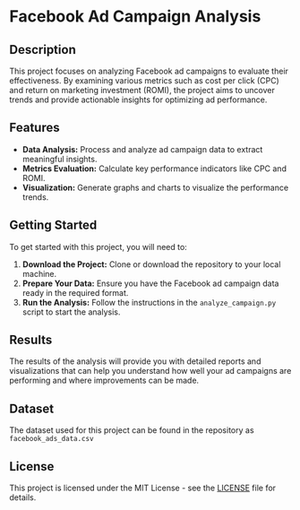 # Facebook Ad Campaign Analysis

## Description

This project focuses on analyzing Facebook ad campaigns to evaluate their effectiveness. By examining various metrics such as cost per click (CPC) and return on marketing investment (ROMI), the project aims to uncover trends and provide actionable insights for optimizing ad performance.

## Features

- **Data Analysis:** Process and analyze ad campaign data to extract meaningful insights.
- **Metrics Evaluation:** Calculate key performance indicators like CPC and ROMI.
- **Visualization:** Generate graphs and charts to visualize the performance trends.

## Getting Started

To get started with this project, you will need to:

1. **Download the Project:** Clone or download the repository to your local machine.
2. **Prepare Your Data:** Ensure you have the Facebook ad campaign data ready in the required format.
3. **Run the Analysis:** Follow the instructions in the `analyze_campaign.py` script to start the analysis.

## Results

The results of the analysis will provide you with detailed reports and visualizations that can help you understand how well your ad campaigns are performing and where improvements can be made.

## Dataset

The dataset used for this project can be found in the repository as `facebook_ads_data.csv`

## License

This project is licensed under the MIT License - see the [LICENSE](LICENSE) file for details.
